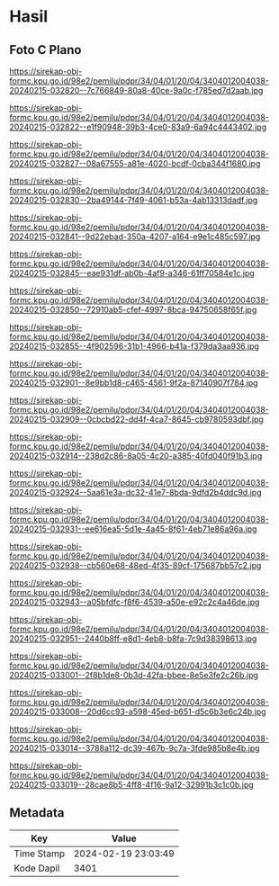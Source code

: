 # Hasil

## Foto C Plano

https://sirekap-obj-formc.kpu.go.id/98e2/pemilu/pdpr/34/04/01/20/04/3404012004038-20240215-032820--7c766849-80a8-40ce-9a0c-f785ed7d2aab.jpg

https://sirekap-obj-formc.kpu.go.id/98e2/pemilu/pdpr/34/04/01/20/04/3404012004038-20240215-032822--e1f90948-39b3-4ce0-83a9-6a94c4443402.jpg

https://sirekap-obj-formc.kpu.go.id/98e2/pemilu/pdpr/34/04/01/20/04/3404012004038-20240215-032827--08a67555-a81e-4020-bcdf-0cba344f1680.jpg

https://sirekap-obj-formc.kpu.go.id/98e2/pemilu/pdpr/34/04/01/20/04/3404012004038-20240215-032830--2ba49144-7f49-4061-b53a-4ab13313dadf.jpg

https://sirekap-obj-formc.kpu.go.id/98e2/pemilu/pdpr/34/04/01/20/04/3404012004038-20240215-032841--9d22ebad-350a-4207-a164-e9e1c485c597.jpg

https://sirekap-obj-formc.kpu.go.id/98e2/pemilu/pdpr/34/04/01/20/04/3404012004038-20240215-032845--eae931df-ab0b-4af9-a346-61ff70584e1c.jpg

https://sirekap-obj-formc.kpu.go.id/98e2/pemilu/pdpr/34/04/01/20/04/3404012004038-20240215-032850--72910ab5-cfef-4997-8bca-94750658f65f.jpg

https://sirekap-obj-formc.kpu.go.id/98e2/pemilu/pdpr/34/04/01/20/04/3404012004038-20240215-032855--4f902596-31b1-4966-b41a-f379da3aa936.jpg

https://sirekap-obj-formc.kpu.go.id/98e2/pemilu/pdpr/34/04/01/20/04/3404012004038-20240215-032901--8e9bb1d8-c465-4561-9f2a-87140907f784.jpg

https://sirekap-obj-formc.kpu.go.id/98e2/pemilu/pdpr/34/04/01/20/04/3404012004038-20240215-032909--0cbcbd22-dd4f-4ca7-8645-cb9780593dbf.jpg

https://sirekap-obj-formc.kpu.go.id/98e2/pemilu/pdpr/34/04/01/20/04/3404012004038-20240215-032914--238d2c86-8a05-4c20-a385-40fd040f91b3.jpg

https://sirekap-obj-formc.kpu.go.id/98e2/pemilu/pdpr/34/04/01/20/04/3404012004038-20240215-032924--5aa61e3a-dc32-41e7-8bda-9dfd2b4ddc9d.jpg

https://sirekap-obj-formc.kpu.go.id/98e2/pemilu/pdpr/34/04/01/20/04/3404012004038-20240215-032931--ee616ea5-5d1e-4a45-8f61-4eb71e86a96a.jpg

https://sirekap-obj-formc.kpu.go.id/98e2/pemilu/pdpr/34/04/01/20/04/3404012004038-20240215-032938--cb560e68-48ed-4f35-89cf-175687bb57c2.jpg

https://sirekap-obj-formc.kpu.go.id/98e2/pemilu/pdpr/34/04/01/20/04/3404012004038-20240215-032943--a05bfdfc-f8f6-4539-a50e-e92c2c4a46de.jpg

https://sirekap-obj-formc.kpu.go.id/98e2/pemilu/pdpr/34/04/01/20/04/3404012004038-20240215-032951--2440b8ff-e8d1-4eb8-b8fa-7c9d38398613.jpg

https://sirekap-obj-formc.kpu.go.id/98e2/pemilu/pdpr/34/04/01/20/04/3404012004038-20240215-033001--2f8b1de8-0b3d-42fa-bbee-8e5e3fe2c26b.jpg

https://sirekap-obj-formc.kpu.go.id/98e2/pemilu/pdpr/34/04/01/20/04/3404012004038-20240215-033008--20d6cc93-a598-45ed-b651-d5c6b3e6c24b.jpg

https://sirekap-obj-formc.kpu.go.id/98e2/pemilu/pdpr/34/04/01/20/04/3404012004038-20240215-033014--3788a112-dc39-467b-9c7a-3fde985b8e4b.jpg

https://sirekap-obj-formc.kpu.go.id/98e2/pemilu/pdpr/34/04/01/20/04/3404012004038-20240215-033019--28cae8b5-4ff8-4f16-9a12-32991b3c1c0b.jpg


## Metadata

| Key        | Value               |
| ---------- | ------------------- |
| Time Stamp | 2024-02-19 23:03:49 |
| Kode Dapil | 3401                |



